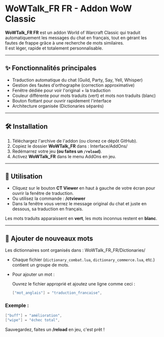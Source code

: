 # WoWTalk_FR FR - Addon WoW Classic

**WoWTalk_FR FR** est un addon World of Warcraft Classic qui traduit automatiquement les messages du chat en français, tout en gérant les fautes de frappe grâce à une recherche de mots similaires.  
Il est léger, rapide et totalement personnalisable.

---

## ✨ Fonctionnalités principales

- Traduction automatique du chat (Guild, Party, Say, Yell, Whisper)
- Gestion des fautes d'orthographe (correction approximative)
- Fenêtre dédiée pour voir l'original + la traduction
- Couleur différente pour mots traduits (vert) et mots non traduits (blanc)
- Bouton flottant pour ouvrir rapidement l'interface
- Architecture organisée (Dictionaries séparés)

---

## 🛠️ Installation

1. Téléchargez l'archive de l'addon (ou clonez ce dépôt GitHub).
2. Copiez le dossier **WoWTalk_FR** dans : Interface/AddOns/
3. Redémarrez votre jeu **(ou faites un `/reload`)**.
4. Activez **WoWTalk_FR** dans le menu AddOns en jeu.

---

## 🚀 Utilisation

- Cliquez sur le bouton **CT Viewer** en haut à gauche de votre écran pour ouvrir la fenêtre de traduction.
- Ou utilisez la commande : **/ctviewer**
- Dans la fenêtre vous verrez le message original du chat et juste en dessous, sa traduction en français.

Les mots traduits apparaissent en **vert**, les mots inconnus restent en **blanc**.

---

## 🧩 Ajouter de nouveaux mots

Les dictionnaires sont organisés dans : WoWTalk_FR_FR/Dictionaries/
- Chaque fichier (`dictionary_combat.lua`, `dictionary_commerce.lua`, etc.) contient un groupe de mots.
- Pour ajouter un mot :
  
  Ouvrez le fichier approprié et ajoutez une ligne comme ceci :
  
  ```lua
  ["mot_anglais"] = "traduction_francaise",
  ```

### Exemple :
  ```lua
 ["buff"] = "amélioration",
 ["wipe"] = "échec total",
  ```

Sauvegardez, faites un **/reload** en jeu, c'est prêt !
